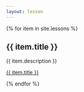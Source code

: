 ```yaml
---
layout: lesson
---
```


{% for item in site.lessons %}
  <h2>{{ item.title }}</h2>
  <p>{{ item.description }}</p>
  <p><a href="{{ site.baseurl }}{{ item.url }}">{{ item.title }}</a></p>
{% endfor %}